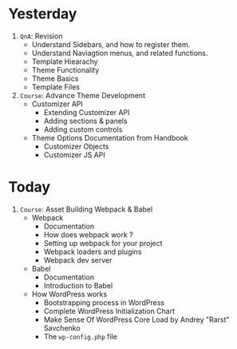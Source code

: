 # Yesterday
1. `QnA`: Revision
    - Understand Sidebars, and how to register them.
    - Understand Naviagtion menus, and related functions.
    - Template Hiearachy
    - Theme Functionality
    - Theme Basics
    - Template Files
2. `Course`: Advance Theme Development
    - Customizer API
        - Extending Customizer API
        - Adding sections & panels
        - Adding custom controls
    - Theme Options Documentation from Handbook
        - Customizer Objects
        - Customizer JS API


# Today
1. `Course`: Asset Building Webpack & Babel
    - Webpack
        - Documentation
        - How does webpack work ?
        - Setting up webpack for your project
        - Webpack loaders and plugins
        - Webpack dev server
    - Babel
        - Documentation
        - Introduction to Babel
    - How WordPress works
        - Bootstrapping process in WordPress
        - Complete WordPress Initialization Chart
        - Make Sense Of WordPress Core Load by Andrey "Rarst" Savchenko
        - The `wp-config.php` file